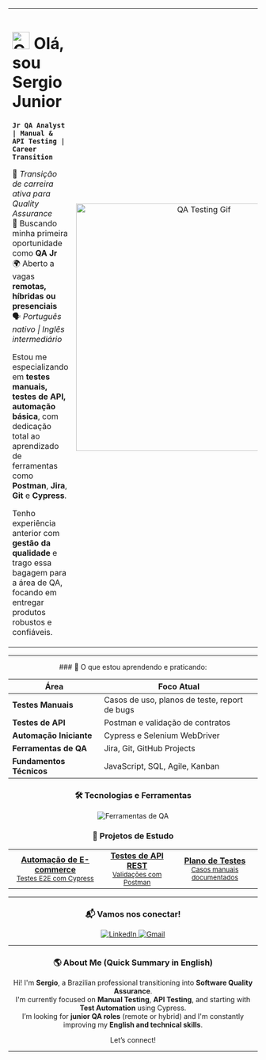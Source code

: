 
<table>
  <tr>
    <td width="60%">
      
<h1>
  <img src="https://raw.githubusercontent.com/rahuldkjain/github-profile-readme-generator/master/src/images/icons/Social/github.svg" height="35" alt="GitHub icon" />
  Olá, sou Sergio Junior
</h1>

**`Jr QA Analyst | Manual & API Testing | Career Transition`**  

🎯 *Transição de carreira ativa para Quality Assurance*  
📌 Buscando minha primeira oportunidade como **QA Jr**  
🌍 Aberto a vagas **remotas, híbridas ou presenciais**  
🗣️ *Português nativo | Inglês intermediário*  

Estou me especializando em **testes manuais, testes de API, automação básica**, com dedicação total ao aprendizado de ferramentas como **Postman**, **Jira**, **Git** e **Cypress**.

Tenho experiência anterior com **gestão da qualidade** e trago essa bagagem para a área de QA, focando em entregar produtos robustos e confiáveis.

</td>
    <td align="center">
      <img src="https://media4.giphy.com/media/v1.Y2lkPTc5MGI3NjExYmh0cGJtanhocmU2Z243dDM3bDJ6YzRyeTU3dDVuMjE5cXpoMjlxNCZlcD12MV9pbnRlcm5hbF9naWZfYnlfaWQmY3Q9Zw/W1YUp8a4WVtvCysviB/giphy.gif" width="500px" alt="QA Testing Gif"/>
    </td>
  </tr>
</table>

---
<div align="center">
### 🎯 O que estou aprendendo e praticando:

| Área                    | Foco Atual |
|------------------------|------------|
| **Testes Manuais**     | Casos de uso, planos de teste, report de bugs |
| **Testes de API**      | Postman e validação de contratos |
| **Automação Iniciante**| Cypress e Selenium WebDriver |
| **Ferramentas de QA**  | Jira, Git, GitHub Projects |
| **Fundamentos Técnicos**| JavaScript, SQL, Agile, Kanban |

</div>

<div align="center">

### 🛠️ Tecnologias e Ferramentas

<p>
  <img src="https://skillicons.dev/icons?i=cypress,selenium,js,ts,postman,jira,git,github,mysql,vscode,figma" alt="Ferramentas de QA" />
</p>

</div>

<div align="center">
  
### 🚀 Projetos de Estudo

<table align="center">
  <tr align="center">
    <td>
      <a href="LINK_PARA_SEU_REPOSITORIO_WEB">
        <strong>Automação de E-commerce</strong><br/>
        <small>Testes E2E com Cypress</small>
      </a>
    </td>
    <td>
      <a href="LINK_PARA_SEU_REPOSITORIO_API">
        <strong>Testes de API REST</strong><br/>
        <small>Validações com Postman</small>
      </a>
    </td>
    <td>
      <a href="LINK_PARA_SEU_REPOSITORIO_TESTES">
        <strong>Plano de Testes</strong><br/>
        <small>Casos manuais documentados</small>
      </a>
    </td>
  </tr>
</table>

---

### 📬 Vamos nos conectar!

<p align="center">
  <a href="https://www.linkedin.com/in/sergiobrt/" target="_blank">
    <img src="https://img.shields.io/badge/LinkedIn-0077B5?style=for-the-badge&logo=linkedin&logoColor=white" alt="LinkedIn"/>
  </a>
  <a href="mailto:sergiofjr29@gmail.com" target="_blank">
    <img src="https://img.shields.io/badge/Gmail-D14836?style=for-the-badge&logo=gmail&logoColor=white" alt="Gmail"/>
  </a>
</p>

---

### 🌎 About Me (Quick Summary in English)

Hi! I'm **Sergio**, a Brazilian professional transitioning into **Software Quality Assurance**.  
I'm currently focused on **Manual Testing**, **API Testing**, and starting with **Test Automation** using Cypress.  
I’m looking for **junior QA roles** (remote or hybrid) and I'm constantly improving my **English and technical skills**.

Let’s connect!

---
